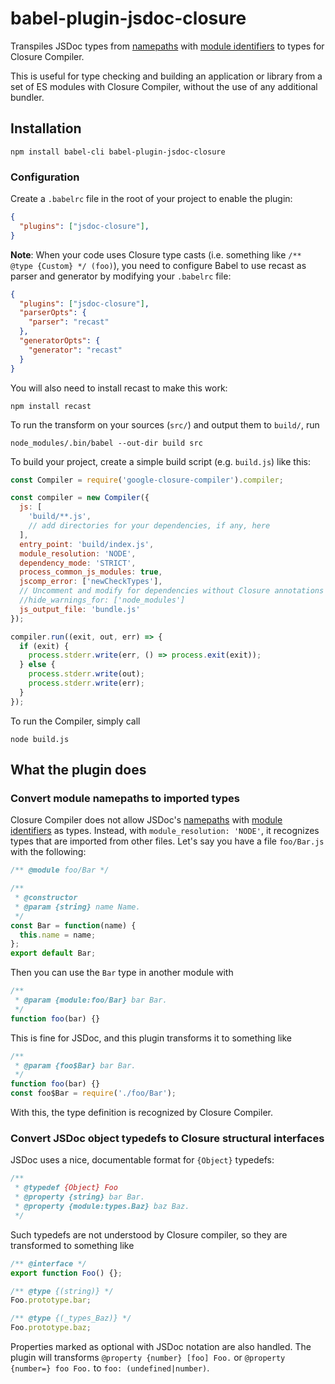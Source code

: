 # babel-plugin-jsdoc-closure

Transpiles JSDoc types from [namepaths](http://usejsdoc.org/about-namepaths.html) with [module identifiers](http://usejsdoc.org/howto-commonjs-modules.html#module-identifiers) to types for Closure Compiler.

This is useful for type checking and building an application or library from a set of ES modules with Closure Compiler, without the use of any additional bundler.

## Installation

    npm install babel-cli babel-plugin-jsdoc-closure

### Configuration

Create a `.babelrc` file in the root of your project to enable the plugin:

```json
{
  "plugins": ["jsdoc-closure"],
}
```

**Note**: When your code uses Closure type casts (i.e. something like `/** @type {Custom} */ (foo)`), you need to configure Babel to use recast as parser and generator by modifying your `.babelrc` file:

```json
{
  "plugins": ["jsdoc-closure"],
  "parserOpts": {
    "parser": "recast"
  },
  "generatorOpts": {
    "generator": "recast"
  }
}
```

You will also need to install recast to make this work:

    npm install recast

To run the transform on your sources (`src/`) and output them to `build/`, run

    node_modules/.bin/babel --out-dir build src

To build your project, create a simple build script (e.g. `build.js`) like this:

```js
const Compiler = require('google-closure-compiler').compiler;

const compiler = new Compiler({
  js: [
    'build/**.js',
    // add directories for your dependencies, if any, here
  ],
  entry_point: 'build/index.js',
  module_resolution: 'NODE',
  dependency_mode: 'STRICT',
  process_common_js_modules: true,
  jscomp_error: ['newCheckTypes'],
  // Uncomment and modify for dependencies without Closure annotations
  //hide_warnings_for: ['node_modules']
  js_output_file: 'bundle.js'
});

compiler.run((exit, out, err) => {
  if (exit) {
    process.stderr.write(err, () => process.exit(exit));
  } else {
    process.stderr.write(out);
    process.stderr.write(err);
  }
});
```

To run the Compiler, simply call

    node build.js

## What the plugin does

### Convert module namepaths to imported types

Closure Compiler does not allow JSDoc's [namepaths](http://usejsdoc.org/about-namepaths.html) with [module identifiers](http://usejsdoc.org/howto-commonjs-modules.html#module-identifiers) as types. Instead, with `module_resolution: 'NODE'`, it recognizes types that are imported from other files. Let's say you have a file `foo/Bar.js` with the following:

```js
/** @module foo/Bar */

/**
 * @constructor
 * @param {string} name Name.
 */
const Bar = function(name) {
  this.name = name;
};
export default Bar;
```

Then you can use the `Bar` type in another module with

```js
/**
 * @param {module:foo/Bar} bar Bar.
 */
function foo(bar) {}
```

This is fine for JSDoc, and this plugin transforms it to something like

```js
/**
 * @param {foo$Bar} bar Bar.
 */
function foo(bar) {}
const foo$Bar = require('./foo/Bar');
```

With this, the type definition is recognized by Closure Compiler.

### Convert JSDoc object typedefs to Closure structural interfaces

JSDoc uses a nice, documentable format for `{Object}` typedefs:

```js
/**
 * @typedef {Object} Foo
 * @property {string} bar Bar.
 * @property {module:types.Baz} baz Baz.
 */
```

Such typedefs are not understood by Closure compiler, so they are transformed to something like

```js
/** @interface */
export function Foo() {};

/** @type {(string)} */
Foo.prototype.bar;

/** @type {(_types_Baz)} */
Foo.prototype.baz;
```

Properties marked as optional with JSDoc notation are also handled. The plugin will transforms `@property {number} [foo] Foo.` or `@property {number=} foo Foo.` to `foo: (undefined|number)`.
